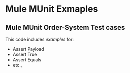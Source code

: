 # Mule MUnit Exmaples

## Mule MUnit Order-System Test cases

This code includes _examples_ for:

- Assert Payload
- Assert True
- Assert Equals
- etc.,